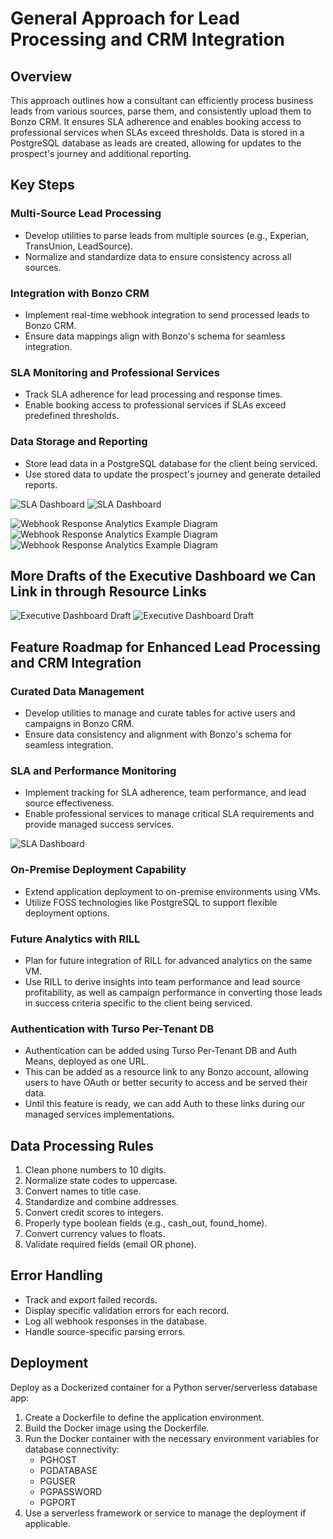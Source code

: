 # General Approach for Lead Processing and CRM Integration

## Overview
This approach outlines how a consultant can efficiently process business leads from various sources, parse them, and consistently upload them to Bonzo CRM. It ensures SLA adherence and enables booking access to professional services when SLAs exceed thresholds. Data is stored in a PostgreSQL database as leads are created, allowing for updates to the prospect's journey and additional reporting.

## Key Steps

### Multi-Source Lead Processing
- Develop utilities to parse leads from multiple sources (e.g., Experian, TransUnion, LeadSource).
- Normalize and standardize data to ensure consistency across all sources.

### Integration with Bonzo CRM
- Implement real-time webhook integration to send processed leads to Bonzo CRM.
- Ensure data mappings align with Bonzo's schema for seamless integration.

### SLA Monitoring and Professional Services
- Track SLA adherence for lead processing and response times.
- Enable booking access to professional services if SLAs exceed predefined thresholds.

### Data Storage and Reporting
- Store lead data in a PostgreSQL database for the client being serviced.
- Use stored data to update the prospect's journey and generate detailed reports.

![SLA Dashboard](ED-1.png)
![SLA Dashboard](ED-2.png)

![Webhook Response Analytics Example Diagram](WH-A1.png)
![Webhook Response Analytics Example Diagram](WH-A2.png)
![Webhook Response Analytics Example Diagram](WH-A3.png)

## More Drafts of the Executive Dashboard we Can Link in through Resource Links
![Executive Dashboard Draft](ED-3.png)
![Executive Dashboard Draft](ED-4.png)


## Feature Roadmap for Enhanced Lead Processing and CRM Integration

### Curated Data Management
- Develop utilities to manage and curate tables for active users and campaigns in Bonzo CRM.
- Ensure data consistency and alignment with Bonzo's schema for seamless integration.

### SLA and Performance Monitoring
- Implement tracking for SLA adherence, team performance, and lead source effectiveness.
- Enable professional services to manage critical SLA requirements and provide managed success services.

![SLA Dashboard](SLADashboard.png)



### On-Premise Deployment Capability
- Extend application deployment to on-premise environments using VMs.
- Utilize FOSS technologies like PostgreSQL to support flexible deployment options.

### Future Analytics with RILL
- Plan for future integration of RILL for advanced analytics on the same VM.
- Use RILL to derive insights into team performance and lead source profitability, as well as campaign performance in converting those leads in success criteria specific to the client being serviced. 

### Authentication with Turso Per-Tenant DB
- Authentication can be added using Turso Per-Tenant DB and Auth Means, deployed as one URL.
- This can be added as a resource link to any Bonzo account, allowing users to have OAuth or better security to access and be served their data.
- Until this feature is ready, we can add Auth to these links during our managed services implementations.



## Data Processing Rules
1. Clean phone numbers to 10 digits.
2. Normalize state codes to uppercase.
3. Convert names to title case.
4. Standardize and combine addresses.
5. Convert credit scores to integers.
6. Properly type boolean fields (e.g., cash_out, found_home).
7. Convert currency values to floats.
8. Validate required fields (email OR phone).

## Error Handling
- Track and export failed records.
- Display specific validation errors for each record.
- Log all webhook responses in the database.
- Handle source-specific parsing errors.

## Deployment
Deploy as a Dockerized container for a Python server/serverless database app:
1. Create a Dockerfile to define the application environment.
2. Build the Docker image using the Dockerfile.
3. Run the Docker container with the necessary environment variables for database connectivity:
   - PGHOST
   - PGDATABASE
   - PGUSER
   - PGPASSWORD
   - PGPORT
4. Use a serverless framework or service to manage the deployment if applicable.
